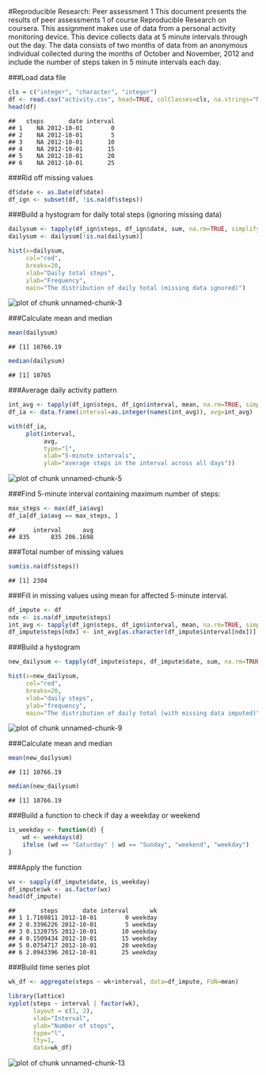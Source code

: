 #Reproducible Research: Peer assessment 1
This document presents the results of peer assessments 1 of course Reproducible Research on coursera. This assignment makes use of data from a personal activity monitoring device. This device collects data at 5 minute intervals through out the day. The data consists of two months of data from an anonymous individual collected during the months of October and November, 2012 and include the number of steps taken in 5 minute intervals each day.

###Load data file

```r
cls = c("integer", "character", "integer")
df <- read.csv("activity.csv", head=TRUE, colClasses=cls, na.strings="NA")
head(df)
```

```
##   steps       date interval
## 1    NA 2012-10-01        0
## 2    NA 2012-10-01        5
## 3    NA 2012-10-01       10
## 4    NA 2012-10-01       15
## 5    NA 2012-10-01       20
## 6    NA 2012-10-01       25
```

###Rid off missing values

```r
df$date <- as.Date(df$date)
df_ign <- subset(df, !is.na(df$steps))
```

###Build a hystogram for daily total steps (ignoring missing data)

```r
dailysum <- tapply(df_ign$steps, df_ign$date, sum, na.rm=TRUE, simplify=T)
dailysum <- dailysum[!is.na(dailysum)]

hist(x=dailysum,
     col="red",
     breaks=20,
     xlab="Daily total steps",
     ylab="Frequency",
     main="The distribution of daily total (missing data ignored)")
```

![plot of chunk unnamed-chunk-3](figure/unnamed-chunk-3-1.png)
 
###Calculate mean and median

```r
mean(dailysum)
```

```
## [1] 10766.19
```

```r
median(dailysum)
```

```
## [1] 10765
```

###Average daily activity pattern

```r
int_avg <- tapply(df_ign$steps, df_ign$interval, mean, na.rm=TRUE, simplify=T)
df_ia <- data.frame(interval=as.integer(names(int_avg)), avg=int_avg)

with(df_ia,
     plot(interval,
          avg,
          type="l",
          xlab="5-minute intervals",
          ylab="average steps in the interval across all days"))
```

![plot of chunk unnamed-chunk-5](figure/unnamed-chunk-5-1.png)

###Find 5-minute interval containing maximum number of steps:

```r
max_steps <- max(df_ia$avg)
df_ia[df_ia$avg == max_steps, ]
```

```
##     interval      avg
## 835      835 206.1698
```

###Total number of missing values

```r
sum(is.na(df$steps))
```

```
## [1] 2304
```

###Fill in missing values using mean for affected 5-minute interval.

```r
df_impute <- df
ndx <- is.na(df_impute$steps)
int_avg <- tapply(df_ign$steps, df_ign$interval, mean, na.rm=TRUE, simplify=T)
df_impute$steps[ndx] <- int_avg[as.character(df_impute$interval[ndx])]
```

###Build a hystogram

```r
new_dailysum <- tapply(df_impute$steps, df_impute$date, sum, na.rm=TRUE, simplify=T)

hist(x=new_dailysum,
     col="red",
     breaks=20,
     xlab="daily steps",
     ylab="frequency",
     main="The distribution of daily total (with missing data imputed)")
```

![plot of chunk unnamed-chunk-9](figure/unnamed-chunk-9-1.png)

###Calculate mean and median

```r
mean(new_dailysum)
```

```
## [1] 10766.19
```

```r
median(new_dailysum)
```

```
## [1] 10766.19
```

###Build a function to check if day a weekday or weekend

```r
is_weekday <- function(d) {
    wd <- weekdays(d)
    ifelse (wd == "Saturday" | wd == "Sunday", "weekend", "weekday")
}
```

###Apply the function

```r
wx <- sapply(df_impute$date, is_weekday)
df_impute$wk <- as.factor(wx)
head(df_impute)
```

```
##       steps       date interval      wk
## 1 1.7169811 2012-10-01        0 weekday
## 2 0.3396226 2012-10-01        5 weekday
## 3 0.1320755 2012-10-01       10 weekday
## 4 0.1509434 2012-10-01       15 weekday
## 5 0.0754717 2012-10-01       20 weekday
## 6 2.0943396 2012-10-01       25 weekday
```

###Build time series plot

```r
wk_df <- aggregate(steps ~ wk+interval, data=df_impute, FUN=mean)

library(lattice)
xyplot(steps ~ interval | factor(wk),
       layout = c(1, 2),
       xlab="Interval",
       ylab="Number of steps",
       type="l",
       lty=1,
       data=wk_df)
```

![plot of chunk unnamed-chunk-13](figure/unnamed-chunk-13-1.png)

